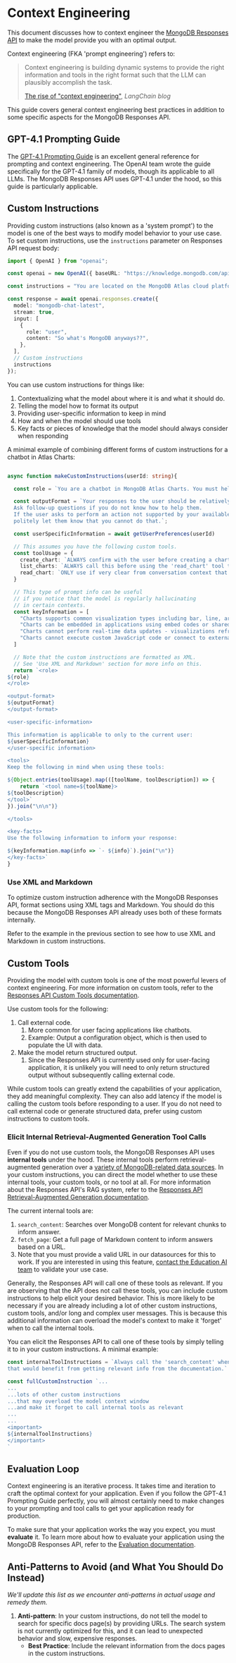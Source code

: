 # Context Engineering

This document discusses how to context engineer the [MongoDB Responses API](./responses-api.md) to make the model provide you with an optimal output.

Context engineering (FKA 'prompt engineering') refers to:

> Context engineering is building dynamic systems to provide the right information and tools in the right format such that the LLM can plausibly accomplish the task.
>
> [The rise of "context engineering"](https://blog.langchain.com/the-rise-of-context-engineering/), *LangChain blog*

This guide covers general context engineering best practices in addition to some specific aspects for the MongoDB Responses API.

## GPT-4.1 Prompting Guide

The [GPT-4.1 Prompting Guide](https://cookbook.openai.com/examples/gpt4-1_prompting_guide) is an excellent general reference for prompting and context engineering. The OpenAI team wrote the guide specifically for the GPT-4.1 family of models, though its applicable to all LLMs. The MongoDB Responses API uses GPT-4.1 under the hood, so this guide is particularly applicable.

## Custom Instructions

Providing custom instructions (also known as a 'system prompt') to the model is one of the best ways to modify model behavior to your use case. To set custom instructions, use the `instructions` parameter on Responses API request body:

```ts
import { OpenAI } from "openai";

const openai = new OpenAI({ baseURL: "https://knowledge.mongodb.com/api/v1" });

const instructions = "You are located on the MongoDB Atlas cloud platform. Use that as context to inform your response."

const response = await openai.responses.create({
  model: "mongodb-chat-latest",
  stream: true,
  input: [
    {
      role: "user",
      content: "So what's MongoDB anyways??",
    },
  ],
  // Custom instructions
  instructions
});
```

You can use custom instructions for things like:

1. Contextualizing what the model about where it is and what it should do.
1. Telling the model how to format its output
1. Providing user-specific information to keep in mind
1. How and when the model should use tools
1. Key facts or pieces of knowledge that the model should always consider when responding

A minimal example of combining different forms of custom instructions for a chatbot in Atlas Charts:

```ts

async function makeCustomInstructions(userId: string){

  const role = `You are a chatbot in MongoDB Atlas Charts. You must help the user create Atlas Charts.`

  const outputFormat = `Your responses to the user should be relatively brief and to the point.
  Ask follow-up questions if you do not know how to help them.
  If the user asks to perform an action not supported by your available tools,
  politely let them know that you cannot do that.`;

  const userSpecificInformation = await getUserPreferences(userId)

  // This assumes you have the following custom tools.
  const toolUsage = {
    create_chart: `ALWAYS confirm with the user before creating a chart.`,
    list_charts: `ALWAYS call this before using the 'read_chart' tool to make sure that it has a valid name.`
    read_chart: `ONLY use if very clear from conversation context that this is what you should do, and you have a valid chart name.`
  }

  // This type of prompt info can be useful
  // if you notice that the model is regularly hallucinating
  // in certain contexts.
  const keyInformation = [
    "Charts supports common visualization types including bar, line, area, pie, scatter, and heat map charts, each with specific data requirements",
    "Charts can be embedded in applications using embed codes or shared via public/private URLs, and can be organized into dashboards for better organization",
    "Charts cannot perform real-time data updates - visualizations refresh based on configured intervals, not live streaming",
    "Charts cannot execute custom JavaScript code or connect to external APIs - functionality is limited to MongoDB's aggregation capabilities"
  ]

  // Note that the custom instructions are formatted as XML.
  // See 'Use XML and Markdown' section for more info on this.
  return `<role>
${role}
</role>

<output-format>
${outputFormat}
</output-format>

<user-specific-information>

This information is applicable to only to the current user:
${userSpecificInformation}
</user-specific information>

<tools>
Keep the following in mind when using these tools:

${Object.entries(toolUsage).map(([toolName, toolDescription]) => {
    return `<tool name=${toolName}>
${toolDescription}
</tool>`
}).join("\n\n")}

</tools>

<key-facts>
Use the following information to inform your response:

${keyInformation.map(info => `- ${info}`).join("\n")}
</key-facts>`
}
```

### Use XML and Markdown

To optimize custom instruction adherence with the MongoDB Responses API, format sections using XML tags and Markdown.
You should do this because the MongoDB Responses API already uses both of these formats internally.

Refer to the example in the previous section to see how to use XML and Markdown in custom instructions.

## Custom Tools

Providing the model with custom tools is one of the most powerful levers of context engineering. For more information on custom tools, refer to the [Responses API Custom Tools documentation](./responses-api.md#use-custom-tools).

Use custom tools for the following:

1. Call external code.
   1. More common for user facing applications like chatbots.
   1. Example: Output a configuration object, which is then used to populate the UI with data.
1. Make the model return structured output. 
   1. Since the Responses API is currently used only for user-facing application,
      it is unlikely you will need to only return structured output without subsequently calling external code.

While custom tools can greatly extend the capabilities of your application, they add meaningful complexity. They can also add latency if the model is calling the custom tools before responding to a user. If you do not need to call external code or generate structured data, prefer using custom instructions to custom tools.

### Elicit Internal Retrieval-Augmented Generation Tool Calls

Even if you do not use custom tools, the MongoDB Responses API uses **internal tools** under the hood. These internal tools perform retrieval-augmented generation over a [variety of MongoDB-related data sources](../data-sources.md). In your custom instructions, you can direct the model whether to use these internal tools, your custom tools, or no tool at all. For more information about the Responses API's RAG system, refer to the [Responses API Retrieval-Augmented Generation documentation](./responses-api.md#retrieval-augmented-generation).

The current internal tools are:

1. `search_content`: Searches over MongoDB content for relevant chunks to inform answer.
2. `fetch_page`: Get a full page of Markdown content to inform answers based on a URL.
  1. Note that you must provide a valid URL in our datasources for this to work. If you are interested in using this feature, [contact the Education AI team](../contact.md) to validate your use case.

Generally, the Responses API will call one of these tools as relevant. If you are observing that the API does not call these tools, you can include custom instructions to help elicit your desired behavior. This is more likely to be necessary if you are already including a lot of other custom instructions, custom tools, and/or long and complex user messages. This is because this additional information can overload the model's context to make it 'forget' when to call the internal tools.

You can elicit the Responses API to call one of these tools by simply telling it to in your custom instructions. A minimal example:

```ts
const internalToolInstructions = `Always call the 'search_content' when asked a technical question
that would benefit from getting relevant info from the documentation.`

const fullCustomInstruction `...
...
...lots of other custom instructions
...that may overload the model context window
...and make it forget to call internal tools as relevant
...
...
<important>
${internalToolInstructions}
</important>
`
```

## Evaluation Loop

Context engineering is an iterative process.
It takes time and iteration to craft the optimal context for your application.
Even if you follow the GPT-4.1 Prompting Guide perfectly,
you will almost certainly need to make changes to your prompting and tool calls
to get your application ready for production.

To make sure that your application works the way you expect, you must **evaluate** it.
To learn more about how to evaluate your application using the MongoDB Responses API, refer to the [Evaluation documentation](./evaluation.md).

## Anti-Patterns to Avoid (and What You Should Do Instead)

*We'll update this list as we encounter anti-patterns in actual usage and remedy them.* 

1. **Anti-pattern**: In your custom instructions, do not tell the model to search for specific docs page(s) by providing URLs. The search system is not currently optimized for this, and it can lead to unexpected behavior and slow, expensive responses.
   - **Best Practice**: Include the relevant information from the docs pages in the custom instructions.